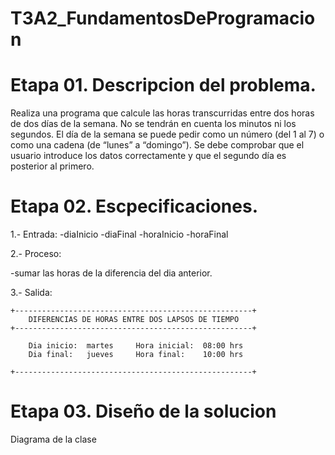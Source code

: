 # T3A2_FundamentosDeProgramacion

# Etapa 01. Descripcion del problema.
Realiza una programa que calcule las horas transcurridas entre dos horas de dos días de la semana. No se tendrán en cuenta los minutos ni los segundos. El día de la semana se puede pedir como un número (del 1 al 7) o como una cadena (de “lunes” a “domingo”). Se debe comprobar que el usuario introduce los datos correctamente y que el segundo día es posterior al primero.

# Etapa 02. Escpecificaciones.

1.- Entrada:
-diaInicio
-diaFinal
-horaInicio
-horaFinal

2.- Proceso:

-sumar las horas de la diferencia del dia anterior.

3.- Salida:

~~~~
+-----------------------------------------------------+
    DIFERENCIAS DE HORAS ENTRE DOS LAPSOS DE TIEMPO
+-----------------------------------------------------+

    Dia inicio:  martes     Hora inicial:  08:00 hrs
    Dia final:   jueves     Hora final:    10:00 hrs
    
+-----------------------------------------------------+
~~~~

# Etapa 03. Diseño de la solucion
Diagrama de la clase
![]()




    
    
    
